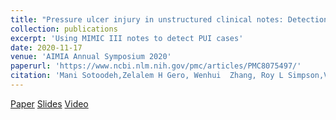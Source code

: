 ```yaml
---
title: "Pressure ulcer injury in unstructured clinical notes: Detection and interpretation"
collection: publications
excerpt: 'Using MIMIC III notes to detect PUI cases'
date: 2020-11-17
venue: 'AIMIA Annual Symposium 2020'
paperurl: 'https://www.ncbi.nlm.nih.gov/pmc/articles/PMC8075497/'
citation: 'Mani Sotoodeh,Zelalem H Gero, Wenhui  Zhang, Roy L Simpson,Vicki Stover Hertzberg, and Joyce C Ho, &quot;Pressure ulcer injury in unstructured clinical notes: Detection and interpretation &quot;<i>AIMIA Annual Symposium 2020</i>. .'
---
```

[Paper](https://www.ncbi.nlm.nih.gov/pmc/articles/PMC8075497/)
[Slides](https://drive.google.com/file/d/1Zlzy_tUebcvr9I0pfPY89pewo-cCZ52B/view?usp=sharing)
[Video](https://youtu.be/Y9O0WxYpzh4)
